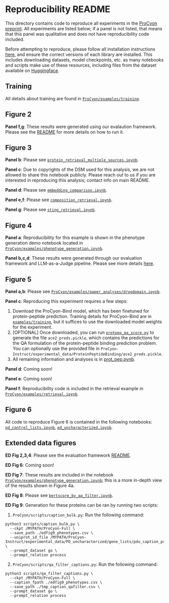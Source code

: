 # Reproducibility README

This directory contains code to reproduce all experiments in the [ProCyon preprint](https://www.biorxiv.org/content/10.1101/2024.12.10.627665v1).
All experiments are listed below; if a panel is not listed, that means that this panel was qualitative and does not have reproducibility code included.

Before attempting to reproduce, please follow all installation instructions [here](https://github.com/mims-harvard/ProCyon?tab=readme-ov-file#installation), and ensure the correct versions of each library are installed.
This includes downloading datasets, model checkpoints, etc. as many notebooks and scripts make use of these resources, including files from the dataset available on [Huggingface](https://huggingface.co/datasets/mims-harvard/ProCyon-Instruct).

## Training
All details about training are found in [`ProCyon/examples/training`](https://github.com/mims-harvard/ProCyon/tree/main/examples/training).

## Figure 2

**Panel f,g**: These results were generated using our evalaution framework. Please see the [README](https://github.com/mims-harvard/ProCyon/tree/main/procyon/evaluate) for more details on how to run it.

## Figure 3

**Panel b**: Please see [`protein_retrieval_multiple_sources.ipynb`](https://github.com/mims-harvard/ProCyon/blob/main/examples/paper_analyses/protein_retrieval_multiple_sources.ipynb).

**Panel c**: Due to copyrights of the DSM used for this analysis, we are not allowed to share this notebook publicly. Please reach out to us if you are interested in reproducing this analysis; contact info on main README.

**Panel d**: Please see [`embedding_comparison.ipynb`](https://github.com/mims-harvard/ProCyon/blob/main/examples/paper_analyses/embedding_comparison.ipynb).

**Panel e,f**: Please see [`composition_retrieval.ipynb`](https://github.com/mims-harvard/ProCyon/blob/main/examples/paper_analyses/composition_retrieval.ipynb).

**Panel g**: Please see [`sting_retrieval.ipynb`](https://github.com/mims-harvard/ProCyon/blob/main/examples/paper_analyses/sting_retrieval.ipynb).

## Figure 4

**Panel a**: Reproducibility for this example is shown in the phenotype generation demo notebook located in [`ProCyon/examples/phenotype_generation.ipynb`](https://github.com/mims-harvard/ProCyon/blob/main/examples/retrieval.ipynb).

**Panel b,c,d**: These results were generated through our evaluation framework and LLM-as-a-Judge pipeline. Please see more details [here](https://github.com/mims-harvard/ProCyon/tree/main/examples/paper_analyses/external_llm_eval).

## Figure 5

**Panel a,b**: Please see [`ProCyon/examples/paper_analyses/drugdomain.ipynb`](https://github.com/mims-harvard/ProCyon/blob/main/examples/paper_analyses/drugdomain.ipynb).

**Panel c**: Reproducing this experiment requires a few steps:
1. Download the ProCyon-Bind model, which has been finetuned for protein-peptide prediction. Training details for ProCyon-Bind are in [`examples/training`](https://github.com/mims-harvard/ProCyon/tree/main/examples/training), but it suffices to use the downloaded model weights for the experiment.
2. [OPTIONAL] Once downloaded, you can run [`protpep_qa_score.py`](https://github.com/mims-harvard/ProCyon/blob/main/examples/paper_analyses/protpep_qa_scores.py) to generate the file `ace2_preds.pickle`, which contains the predictions for the QA formulation of the protein-peptide binding prediction problem. You can optionally use the provided file in `ProCyon-Instruct/experimental_data/ProteinPeptideBinding/ace2_preds.pickle`.
3. All remaining information and analyses is in [prot_pep.pynb](https://github.com/mims-harvard/ProCyon/blob/main/examples/paper_analyses/prot_pep.ipynb).

**Panel d**: Coming soon!

**Panel e**: Coming soon!

**Panel f**: Reproducibility code is included in the retrieval example in [`ProCyon/examples/retrieval.ipynb`](https://github.com/mims-harvard/ProCyon/blob/main/examples/retrieval.ipynb).

## Figure 6
All code to reproduce Figure 6 is contained in the following notebooks: [`pd_control_lists.ipynb`](https://github.com/mims-harvard/ProCyon/blob/main/examples/paper_analyses/pd_control_lists.ipynb), [`pd_uncharacterized.ipynb`](https://github.com/mims-harvard/ProCyon/blob/main/examples/paper_analyses/pd_uncharacterized.ipynb).

## Extended data figures

**ED Fig 2,3,4**: Please see the evaluation framework [README](https://github.com/mims-harvard/ProCyon/tree/main/procyon/evaluate).

**ED Fig 6**: Coming soon!

**ED Fig 7**: These results are included in the notebook [`ProCyon/examples/phenotype_generation.ipynb`](https://github.com/mims-harvard/ProCyon/blob/main/examples/retrieval.ipynb); this is a more in-depth view of the results shown in Figure 4a.

**ED Fig 8**: Please see [`bertscore_by_qa_filter.ipynb`](https://github.com/mims-harvard/ProCyon/blob/main/examples/paper_analyses/bertscore_by_qa_filter.ipynb).

**ED Fig 9**: Generation for these proteins can be ran by running two scripts:
1. `ProCyon/scripts/caption_bulk.py`: Run the following command:
```
python3 scripts/caption_bulk.py \
  --ckpt /MYPATH/ProCyon-Full \
  --save_path ./edfig9_phenotypes.csv \
  --uniprot_id_file /MYPATH/ProCyon-Instruct/experimental_data/PD_uncharacterized/gene_lists/pdu_caption_proteins.csv \
  --prompt_dataset go \
  --prompt_relation process
```
2. `ProCyon/scripts/qa_filter_captions.py`: Run the following command:
```
python3 scripts/qa_filter_captions.py \
  --ckpt /MYPATH/ProCyon-Full \
  --caption_fpath ./edfig9_phenotypes.csv \
  --save_path ./tmp_caption_qafilter.csv \
  --prompt_dataset go \
  --prompt_relation process
```
